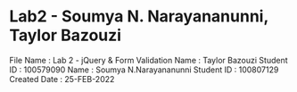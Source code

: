 # Lab2 - Soumya N. Narayananunni, Taylor Bazouzi

File Name : Lab 2 - jQuery & Form Validation
Name : Taylor Bazouzi
Student ID : 100579090
Name : Soumya N.Narayananunni
Student ID : 100807129
Created Date : 25-FEB-2022
